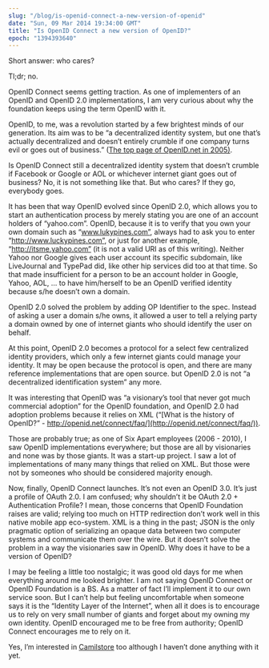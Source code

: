 ```yaml
---
slug: "/blog/is-openid-connect-a-new-version-of-openid"
date: "Sun, 09 Mar 2014 19:34:00 GMT"
title: "Is OpenID Connect a new version of OpenID?"
epoch: "1394393640"
---
```

        
Short answer: who cares?

Tl;dr; no.

OpenID Connect seems getting traction. As one of implementers of an OpenID and OpenID 2.0 implementations, I am very curious about why the foundation keeps using the term OpenID with it.

OpenID, to me, was a revolution started by a few brightest minds of our generation. Its aim was to be “a decentralized identity system, but one that’s actually decentralized and doesn’t entirely crumble if one company turns evil or goes out of business.” ([The top page of OpenID.net in 2005)](http://web.archive.org/web/20050924033518/http://www.danga.com/openid/).

Is OpenID Connect still a decentralized identity system that doesn’t crumble if Facebook or Google or AOL or whichever internet giant goes out of business? No, it is not something like that. But who cares? If they go, everybody goes.

It has been that way OpenID evolved since OpenID 2.0, which allows you to start an authentication process by merely stating you are one of an account holders of “yahoo.com”. OpenID, because it is to verify that you own your own domain such as “www.lukypines.com”, always had to ask you to enter “http://www.luckypines.com”, or just for another example, “http://itsme.yahoo.com” (it is not a valid URI as of this writing). Neither Yahoo nor Google gives each user account its specific subdomain, like LiveJournal and TypePad did, like other hip services did too at that time. So that made insufficient for a person to be an account holder in Google, Yahoo, AOL, … to have him/herself to be an OpenID verified identity because s/he doesn’t own a domain.

OpenID 2.0 solved the problem by adding OP Identifier to the spec. Instead of asking a user a domain s/he owns, it allowed a user to tell a relying party a domain owned by one of internet giants who should identify the user on behalf.

At this point, OpenID 2.0 becomes a protocol for a select few centralized identity providers, which only a few internet giants could manage your identity. It may be open because the protocol is open, and there are many reference implementations that are open source. but OpenID 2.0 is not “a decentralized identification system” any more.

It was interesting that OpenID was “a visionary’s tool that never got much commercial adoption” for the OpenID foundation, and OpenID 2.0 had adoption problems because it relies on XML (“[What is the history of OpenID?” - http://openid.net/connect/faq/](http://openid.net/connect/faq/)).

Those are probably true; as one of Six Apart employees (2006 - 2010), I saw OpenID implementations everywhere; but those are all by visionaries and none was by those giants. It was a start-up project. I saw a lot of implementations of many many things that relied on XML. But those were not by someones who should be considered majority enough.

Now, finally, OpenID Connect launches. It’s not even an OpenID 3.0. It’s just a profile of OAuth 2.0. I am confused; why shouldn’t it be OAuth 2.0 + Authentication Profile? I mean, those concerns that OpenID Foundation raises are valid; relying too much on HTTP redirection don’t work well in this native mobile app eco-system. XML is a thing in the past; JSON is the only pragmatic option of serializing an opaque data between two computer systems and communicate them over the wire. But it doesn’t solve the problem in a way the visionaries saw in OpenID. Why does it have to be a version of OpenID?

I may be feeling a little too nostalgic; it was good old days for me when everything around me looked brighter. I am not saying OpenID Connect or OpenID Foundation is a BS. As a matter of fact I’ll implement it to our own service soon. But I can’t help but feeling uncomfortable when someone says it is the “Identity Layer of the Internet”, when all it does is to encourage us to rely on very small number of giants and forget about my owning my own identity. OpenID encouraged me to be free from authority; OpenID Connect encourages me to rely on it.

Yes, I’m interested in [Camilstore](https://camlistore.org/) too although I haven’t done anything with it yet.

